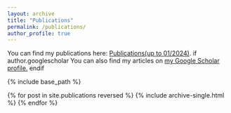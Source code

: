 ```yaml
---
layout: archive
title: "Publications"
permalink: /publications/
author_profile: true
---
```

You can find my publications here: [Publications(up to 01/2024)](../files/List_of_publications.pdf). 
 if author.googlescholar 
  You can also find my articles on <u><a href="{{author.googlescholar}}">my Google Scholar profile</a>.</u>
 endif 

{% include base_path %}

{% for post in site.publications reversed %}
  {% include archive-single.html %}
{% endfor %}
